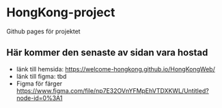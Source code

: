 # HongKong-project

Github pages för projektet

## Här kommer den senaste av sidan vara hostad

* länk till hemsida: https://welcome-hongkong.github.io/HongKongWeb/
* länk till figma: tbd
* Figma för färger https://www.figma.com/file/np7E32OVnYFMpEhVTDXKWL/Untitled?node-id=0%3A1